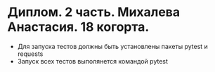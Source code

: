 # Диплом. 2 часть. Михалева Анастасия. 18 когорта.

- Для запуска тестов должны быть установлены пакеты pytest и requests
- Запуск всех тестов выполянется командой pytest 